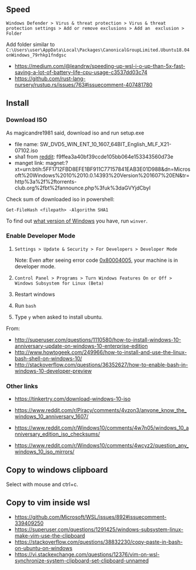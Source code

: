 ## Speed

`Windows Defender > Virus & threat protection > Virus & threat protection settings > Add or remove exclusions > Add an  exclusion > Folder`

Add folder similar to `C:\Users\user\AppData\Local\Packages\CanonicalGroupLimited.Ubuntu18.04onWindows_79rhkp1fndgsc`

- https://medium.com/@leandrw/speeding-up-wsl-i-o-up-than-5x-fast-saving-a-lot-of-battery-life-cpu-usage-c3537dd03c74
- https://github.com/rust-lang-nursery/rustup.rs/issues/763#issuecomment-407481780

## Install

### Download ISO

As magicandre1981 said, download iso and run setup.exe

- file name: SW_DVD5_WIN_ENT_10_1607_64BIT_English_MLF_X21-07102.iso
- sha1 from [reddit][1]: f9ffea3a40bf39ccde105bb064e153343560d73e
- manget link: magnet:?xt=urn:btih:5FF1712FBD8EFE1BF911C77157841EAB3E01D988&dn=Microsoft%20Windows%2010%2010.0.14393%20Version%201607%20EN&tr=http%3a%2f%2ftorrents-club.org%2fbt%2fannounce.php%3fuk%3daGVYjdCbyI

Check sum of downloaded iso in powershell:

`Get-FileHash <filepath> -Algorithm SHA1`

To find out [what version of Windows][2] you have, run `winver`.

### Enable Developer Mode

1. `Settings > Update & Security > For Developers > Developer Mode`

    Note: Even after seeing error code [0x80004005][3], your machine is in developer mode.
2. `Control Panel > Programs > Turn Windows Features On or Off > Windows Subsystem for Linux (Beta)`

3. Restart windows
4. Run `bash`
5. Type `y` when asked to install ubuntu.

From:

- http://superuser.com/questions/1110580/how-to-install-windows-10-anniversary-update-on-windows-10-enterprise-edition
- http://www.howtogeek.com/249966/how-to-install-and-use-the-linux-bash-shell-on-windows-10/
- http://stackoverflow.com/questions/36352627/how-to-enable-bash-in-windows-10-developer-preview

### Other links

- https://tinkertry.com/download-windows-10-iso
- https://www.reddit.com/r/Piracy/comments/4vzon3/anyone_know_the_windows_10_anniversary_1607/
- https://www.reddit.com/r/Windows10/comments/4w7n05/windows_10_anniversary_edition_iso_checksums/
- https://www.reddit.com/r/Windows10/comments/4wcyz2/question_any_windows_10_iso_mirrors/


  [1]: https://www.reddit.com/r/Windows10/comments/4vm77u/looks_like_the_anniversary_update_isos_are/d5zjavx
  [2]: http://www.howtogeek.com/236195/how-to-find-out-which-build-and-version-of-windows-10-you-have/
  [3]: https://social.msdn.microsoft.com/Forums/en-US/a7e94e5b-db19-492f-a1c1-d5fa3aa87d0d/enabling-developer-mode-fails-with-error-code-0x80004005?forum=Win10SDKToolsIssues

## Copy to windows clipboard

Select with mouse and ctrl+c.

## Copy to vim inside wsl

- https://github.com/Microsoft/WSL/issues/892#issuecomment-339409250
- https://superuser.com/questions/1291425/windows-subsystem-linux-make-vim-use-the-clipboard
- https://stackoverflow.com/questions/38832230/copy-paste-in-bash-on-ubuntu-on-windows
- https://vi.stackexchange.com/questions/12376/vim-on-wsl-synchronize-system-clipboard-set-clipboard-unnamed

